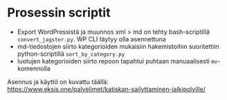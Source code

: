 # Prosessin scriptit

- Export WordPressistä ja muunnos xml > md on tehty bash-scriptillä `convert_jagster.py`. WP CLI täytyy olla asennettuna
- md-tiedostojen siirto kategorioiden mukaisiin hakemistoihin suoritettiin python-scriptillä `sort_by_category.py`
- luotujen kategorioiden siirto repoon tapahtui puhtaan manuaalisesti `mv`-komennolla

Asennus ja käyttö on kuvattu täällä: https://www.eksis.one/palvelimet/katiskan-sailyttaminen-jalkipolville/
